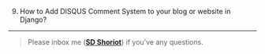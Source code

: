 9. How to Add DISQUS Comment System to your blog or website in Django?

---

> Please inbox me (**[SD Shoriot](https://www.facebook.com/shoriot)**) if you've any questions.